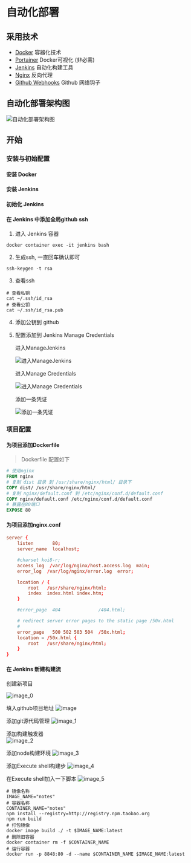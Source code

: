 # 自动化部署

## 采用技术

- [Docker](https://www.docker.com/) 容器化技术
- [Portainer](https://www.portainer.io/) Docker可视化 (非必需)
- [Jenkins](https://www.jenkins.io/) 自动化构建工具
- [Nginx](https://www.nginx.com/) 反向代理
- [Github Webhooks](https://docs.github.com/en/developers/webhooks-and-events/about-webhooks#:~:text=Webhooks%20allow%20you%20to%20build,to%20the%20webhook's%20configured%20URL.)
  Github 网络钩子


## 自动化部署架构图

![自动化部署架构图](~@images/auto/image_6.svg)<!-- @IGNORE PREVIOUS: link -->

## 开始

### 安装与初始配置

#### 安装 Docker

#### 安装 Jenkins

#### 初始化 Jenkins

#### 在 Jenkins 中添加全局github ssh

1. 进入 Jenkins 容器

```shell script
docker container exec -it jenkins bash
```

2. 生成ssh, 一直回车确认即可

```shell scriptimage.png
ssh-keygen -t rsa
```

3. 查看ssh

```shell script
# 查看私钥
cat ~/.ssh/id_rsa
# 查看公钥
cat ~/.ssh/id_rsa.pub
```

4. 添加公钥到 github

5. 配置添加到 Jenkins Manage Credentials

    进入ManageJenkins

    ![进入ManageJenkins](~@images/auto/image_9.png)

    进入Manage Credentials

    ![进入Manage Credentials](~@images/auto/image_8.png)<!-- @IGNORE PREVIOUS: link -->

    添加一条凭证

    ![添加一条凭证](~@images/auto/image_7.png)<!-- @IGNORE PREVIOUS: link -->

### 项目配置

#### 为项目添加Dockerfile

> Dockerfile 配置如下

```dockerfile
# 使用nginx
FROM nginx
# 复制 dist 目录 到 /usr/share/nginx/html/ 目录下
COPY dist/ /usr/share/nginx/html/
# 复制 nginx/default.conf 到 /etc/nginx/conf.d/default.conf
COPY nginx/default.conf /etc/nginx/conf.d/default.conf
# 暴露在80端口
EXPOSE 80
```

#### 为项目添加nginx.conf

```conf
server {
    listen       80;
    server_name  localhost;

    #charset koi8-r;
    access_log  /var/log/nginx/host.access.log  main;
    error_log  /var/log/nginx/error.log  error;

    location / {
        root   /usr/share/nginx/html;
        index  index.html index.htm;
    }

    #error_page  404              /404.html;

    # redirect server error pages to the static page /50x.html
    #
    error_page   500 502 503 504  /50x.html;
    location = /50x.html {
        root   /usr/share/nginx/html;
    }
}
```


#### 在 Jenkins 新建构建流

创建新项目

![image_0](~@images/auto/image_0.png)<!-- @IGNORE PREVIOUS: link -->

填入github项目地址
![image](~@images/auto/image.png)<!-- @IGNORE PREVIOUS: link -->

添加git源代码管理
![image_1](~@images/auto/image_1.png)<!-- @IGNORE PREVIOUS: link -->

添加构建触发器  
![image_2](~@images/auto/image_2.png)<!-- @IGNORE PREVIOUS: link -->

添加node构建环境
![image_3](~@images/auto/image_3.png)<!-- @IGNORE PREVIOUS: link -->

添加Execute shell构建步
![image_4](~@images/auto/image_4.png)<!-- @IGNORE PREVIOUS: link -->

在Execute shell加入一下脚本
![image_5](~@images/auto/image_5.png)<!-- @IGNORE PREVIOUS: link -->
```shell script
# 镜像名称
IMAGE_NAME="notes"
# 容器名称
CONTAINER_NAME="notes"
npm install --registry=http://registry.npm.taobao.org
npm run build
# 打包镜像
docker image build ./ -t $IMAGE_NAME:latest
# 删除旧容器
docker container rm -f $CONTAINER_NAME  
# 运行容器
docker run -p 8848:80 -d --name $CONTAINER_NAME $IMAGE_NAME:latest  
```
